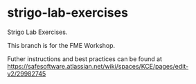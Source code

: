 # strigo-lab-exercises

Strigo Lab Exercises.

This branch is for the FME Workshop.

Futher instructions and best practices can be found at https://safesoftware.atlassian.net/wiki/spaces/KCE/pages/edit-v2/29982745
